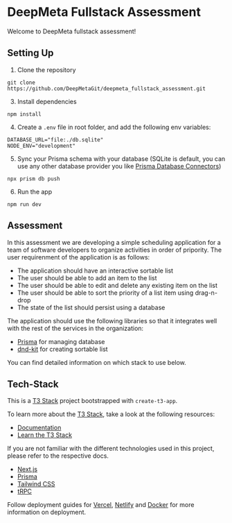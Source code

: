 # DeepMeta Fullstack Assessment

Welcome to DeepMeta fullstack assessment!

## Setting Up

1. Clone the repository

```
git clone https://github.com/DeepMetaGit/deepmeta_fullstack_assessment.git
```

3. Install dependencies

```
npm install
```

4. Create a `.env` file in root folder, and add the following env variables:

```
DATABASE_URL="file:./db.sqlite"
NODE_ENV="development"
```

5. Sync your Prisma schema with your database (SQLite is default, you can use any other database provider you like [Prisma Database Connectors](https://www.prisma.io/docs/concepts/database-connectors))

```
npx prism db push
```

6. Run the app

```
npm run dev
```

## Assessment

In this assessment we are developing a simple scheduling application for a team of software developers to organize activities in order of pripority. The user requirenment of the application is as follows:

- The application should have an interactive sortable list
- The user should be able to add an item to the list
- The user should be able to edit and delete any existing item on the list
- The user should be able to sort the priority of a list item using drag-n-drop
- The state of the list should persist using a database

The application should use the following libraries so that it integrates well with the rest of the services in the organization:

- [Prisma](https://prisma.io) for managing database
- [dnd-kit](https://docs.dndkit.com/) for creating sortable list

You can find detailed information on which stack to use below.

## Tech-Stack

This is a [T3 Stack](https://create.t3.gg/) project bootstrapped with `create-t3-app`.

To learn more about the [T3 Stack](https://create.t3.gg/), take a look at the following resources:

- [Documentation](https://create.t3.gg/)
- [Learn the T3 Stack](https://create.t3.gg/en/faq#what-learning-resources-are-currently-available)

If you are not familiar with the different technologies used in this project, please refer to the respective docs.

- [Next.js](https://nextjs.org)
- [Prisma](https://prisma.io)
- [Tailwind CSS](https://tailwindcss.com)
- [tRPC](https://trpc.io)

Follow deployment guides for [Vercel](https://create.t3.gg/en/deployment/vercel), [Netlify](https://create.t3.gg/en/deployment/netlify) and [Docker](https://create.t3.gg/en/deployment/docker) for more information on deployment.

